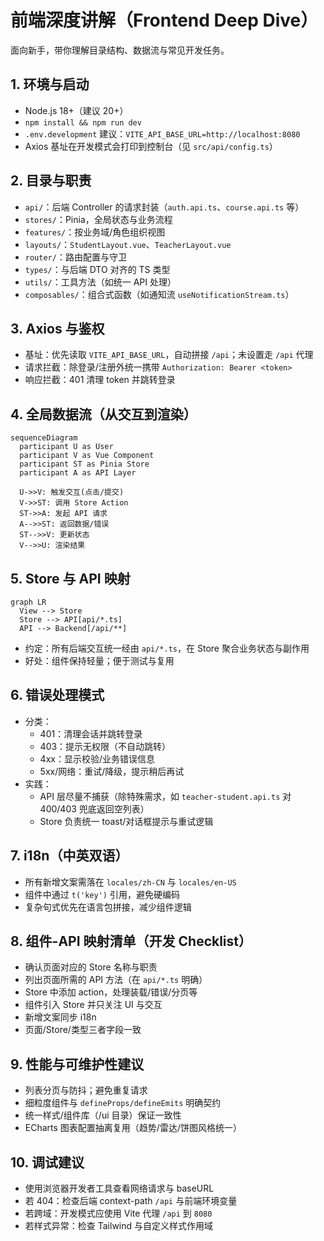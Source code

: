 # 前端深度讲解（Frontend Deep Dive）

面向新手，带你理解目录结构、数据流与常见开发任务。

## 1. 环境与启动
- Node.js 18+（建议 20+）
- `npm install && npm run dev`
- `.env.development` 建议：`VITE_API_BASE_URL=http://localhost:8080`
- Axios 基址在开发模式会打印到控制台（见 `src/api/config.ts`）

## 2. 目录与职责
- `api/`：后端 Controller 的请求封装（`auth.api.ts`、`course.api.ts` 等）
- `stores/`：Pinia，全局状态与业务流程
- `features/`：按业务域/角色组织视图
- `layouts/`：`StudentLayout.vue`、`TeacherLayout.vue`
- `router/`：路由配置与守卫
- `types/`：与后端 DTO 对齐的 TS 类型
- `utils/`：工具方法（如统一 API 处理）
- `composables/`：组合式函数（如通知流 `useNotificationStream.ts`）

## 3. Axios 与鉴权
- 基址：优先读取 `VITE_API_BASE_URL`，自动拼接 `/api`；未设置走 `/api` 代理
- 请求拦截：除登录/注册外统一携带 `Authorization: Bearer <token>`
- 响应拦截：401 清理 token 并跳转登录

## 4. 全局数据流（从交互到渲染）
```mermaid
sequenceDiagram
  participant U as User
  participant V as Vue Component
  participant ST as Pinia Store
  participant A as API Layer

  U->>V: 触发交互(点击/提交)
  V->>ST: 调用 Store Action
  ST->>A: 发起 API 请求
  A-->>ST: 返回数据/错误
  ST-->>V: 更新状态
  V-->>U: 渲染结果
```

## 5. Store 与 API 映射
```mermaid
graph LR
  View --> Store
  Store --> API[api/*.ts]
  API --> Backend[/api/**]
```
- 约定：所有后端交互统一经由 `api/*.ts`，在 Store 聚合业务状态与副作用
- 好处：组件保持轻量；便于测试与复用

## 6. 错误处理模式
- 分类：
  - 401：清理会话并跳转登录
  - 403：提示无权限（不自动跳转）
  - 4xx：显示校验/业务错误信息
  - 5xx/网络：重试/降级，提示稍后再试
- 实践：
  - API 层尽量不捕获（除特殊需求，如 `teacher-student.api.ts` 对 400/403 兜底返回空列表）
  - Store 负责统一 toast/对话框提示与重试逻辑

## 7. i18n（中英双语）
- 所有新增文案需落在 `locales/zh-CN` 与 `locales/en-US`
- 组件中通过 `t('key')` 引用，避免硬编码
- 复杂句式优先在语言包拼接，减少组件逻辑

## 8. 组件-API 映射清单（开发 Checklist）
- 确认页面对应的 Store 名称与职责
- 列出页面所需的 API 方法（在 `api/*.ts` 明确）
- Store 中添加 action，处理装载/错误/分页等
- 组件引入 Store 并只关注 UI 与交互
- 新增文案同步 i18n
- 页面/Store/类型三者字段一致

## 9. 性能与可维护性建议
- 列表分页与防抖；避免重复请求
- 细粒度组件与 `defineProps/defineEmits` 明确契约
- 统一样式/组件库（/ui 目录）保证一致性
- ECharts 图表配置抽离复用（趋势/雷达/饼图风格统一）

## 10. 调试建议
- 使用浏览器开发者工具查看网络请求与 baseURL
- 若 404：检查后端 context-path `/api` 与前端环境变量
- 若跨域：开发模式应使用 Vite 代理 `/api` 到 `8080`
- 若样式异常：检查 Tailwind 与自定义样式作用域
